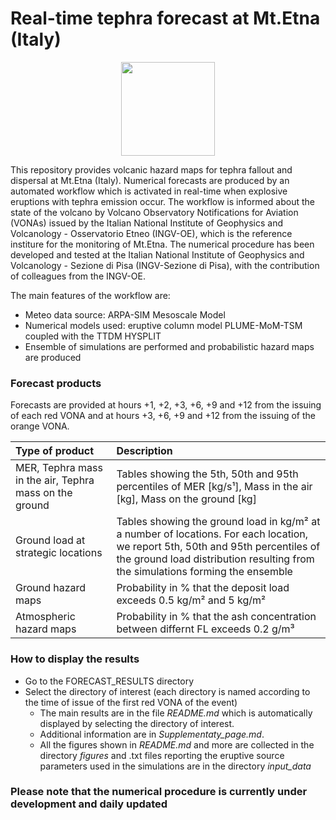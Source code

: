 # Real-time tephra forecast at Mt.Etna (Italy)

<p align="center">
  <img src="./figures/Logo_INGV.png" width=150pt />
</p>


This repository provides volcanic hazard maps for tephra fallout and dispersal at Mt.Etna (Italy). Numerical forecasts are produced by an automated workflow which is activated in real-time when explosive eruptions with tephra emission occur. The workflow is informed about the state of the volcano by Volcano Observatory Notifications for Aviation (VONAs) issued by the Italian National Institute of Geophysics and Volcanology - Osservatorio Etneo (INGV-OE), which is the reference institure for the monitoring of Mt.Etna. The numerical procedure has been developed and tested at the Italian National Institute of Geophysics and Volcanology - Sezione di Pisa (INGV-Sezione di Pisa), with the contribution of colleagues from the INGV-OE.

The main features of the workflow are:

* Meteo data source: ARPA-SIM Mesoscale Model
* Numerical models used: eruptive column model PLUME-MoM-TSM coupled with the TTDM HYSPLIT
* Ensemble of simulations are performed and probabilistic hazard maps are produced

### Forecast products

Forecasts are provided at hours +1, +2, +3, +6, +9 and +12 from the issuing of each red VONA and at hours +3, +6, +9 and +12 from the issuing of the orange VONA.

|Type of product|Description|
| :--- | :--- |
|MER, Tephra mass in the air, Tephra mass on the ground|Tables showing the 5th, 50th and 95th percentiles of MER [kg/s¹], Mass in the air [kg], Mass on the ground [kg]|
|Ground load at strategic locations|Tables showing the ground load in kg/m² at a number of locations. For each location, we report 5th, 50th and 95th percentiles of the ground load distribution resulting from the simulations forming the ensemble|
|Ground hazard maps|Probability in % that the deposit load exceeds 0.5 kg/m² and 5 kg/m²|
|Atmospheric hazard maps|Probability in % that the ash concentration between differnt FL exceeds 0.2 g/m³|

### How to display the results
* Go to the FORECAST_RESULTS directory
* Select the directory of interest (each directory is named according to the time of issue of the first red VONA of the event)
    * The main results are in the file *README.md* which is automatically displayed by selecting the directory of interest. 
    * Additional information are in *Supplementaty_page.md*. 
    * All the figures shown in *README.md* and more are collected in the directory *figures* and .txt files reporting the eruptive source parameters used in the simulations are in the directory *input_data* 

### Please note that the numerical procedure is currently under development and daily updated



